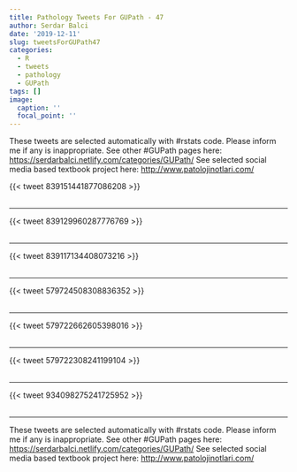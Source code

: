 ```yaml
---
title: Pathology Tweets For GUPath - 47
author: Serdar Balci
date: '2019-12-11'
slug: tweetsForGUPath47
categories:
  - R
  - tweets
  - pathology
  - GUPath
tags: []
image:
  caption: ''
  focal_point: ''
---
```



These tweets are selected automatically with #rstats code. Please inform me if any is inappropriate.
See other #GUPath pages here: https://serdarbalci.netlify.com/categories/GUPath/ 
See selected social media based textbook project here: http://www.patolojinotlari.com/

{{< tweet 839151441877086208 >}}
<br>
<br>
<hr>
{{< tweet 839129960287776769 >}}
<br>
<br>
<hr>
{{< tweet 839117134408073216 >}}
<br>
<br>
<hr>
{{< tweet 579724508308836352 >}}
<br>
<br>
<hr>
{{< tweet 579722662605398016 >}}
<br>
<br>
<hr>
{{< tweet 579722308241199104 >}}
<br>
<br>
<hr>
{{< tweet 934098275241725952 >}}
<br>
<br>
<hr>


These tweets are selected automatically with #rstats code. Please inform me if any is inappropriate.
See other #GUPath pages here: https://serdarbalci.netlify.com/categories/GUPath/ 
See selected social media based textbook project here: http://www.patolojinotlari.com/
